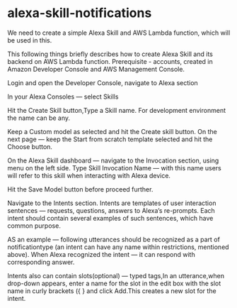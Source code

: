 # alexa-skill-notifications

We need to create a simple Alexa Skill and AWS Lambda function, which will be used in this.

This following things briefly describes how to create Alexa Skill and its backend on AWS Lambda function. Prerequisite - accounts, created in Amazon Developer Console and AWS Management Console.

Login and open the Developer Console, navigate to Alexa section


In your Alexa Consoles — select Skills


Hit the Create Skill button,Type a Skill name. For development environment the name can be any.

Keep a Custom model as selected and hit the Create skill button. On the next page — keep the Start from scratch template selected and hit the Choose button.

On the Alexa Skill dashboard — navigate to the Invocation section, using menu on the left side. Type Skill Invocation Name — with this name users will refer to this skill when interacting with Alexa device.

Hit the Save Model button before proceed further.

Navigate to the Intents section. Intents are templates of user interaction sentences — requests, questions, answers to Alexa’s re-prompts. Each intent should contain several examples of such sentences, which have common purpose.

AS an example — following utterances should be recognized as a part of notificationtype (an intent can have any name within restrictions, mentioned above). When Alexa recognized the intent — it can respond with corresponding answer.

Intents also can contain slots(optional) — typed tags,In an utterance,when drop-down appears, enter a name for the slot in the edit box with the slot name in curly brackets ({ } and click Add.This creates a new slot for the intent.










